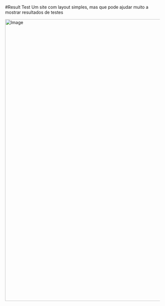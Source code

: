 #Result Test
Um site com layout simples, mas que pode ajudar muito a mostrar resultados de testes

<img width="1902" height="918" alt="Image" src="https://github.com/user-attachments/assets/84ae187a-9f01-45d0-b9da-c28a9b2b584d" />
